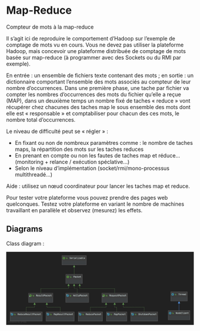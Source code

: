 # Map-Reduce

Compteur de mots à la map-reduce

Il s’agit ici de reproduire le comportement d’Hadoop sur l’exemple de
comptage de mots vu en cours. Vous ne devez pas utiliser la plateforme
Hadoop, mais concevoir une plateforme distribuée de comptage de mots
basée sur map-reduce (à programmer avec des Sockets ou du RMI par
exemple).

En entrée : un ensemble de fichiers texte contenant des mots ; en sortie :
un dictionnaire comportant l’ensemble des mots associés au compteur
de leur nombre d’occurrences. Dans une première phase, une tache par
fichier va compter les nombres d’occurrences des mots du fichier qu’elle
a reçue (MAP), dans un deuxième temps un nombre fixé de taches
« reduce » vont récupérer chez chacunes des taches map le sous
ensemble des mots dont elle est « responsable » et comptabiliser pour
chacun des ces mots, le nombre total d’occurrences.

Le niveau de difficulté peut se « régler » :

  - En fixant ou non de nombreux paramètres comme : le nombre de taches maps, la répartition des mots sur les taches reduces
  - En prenant en compte ou non les fautes de taches map et réduce… (monitoring + relance / exécution spéclative…)
  - Selon le niveau d’implémentation (socket/rmi/mono-processus multithreadé…)

Aide : utilisez un nœud coordinateur pour lancer les taches map et
reduce.

Pour tester votre plateforme vous pouvez prendre des pages web
quelconques. Testez votre plateforme en variant le nombre de machines
travaillant en parallèle et observez (mesurez) les effets.

## Diagrams

Class diagram : 

![Class diagram](UMLDiagramClass.png)
